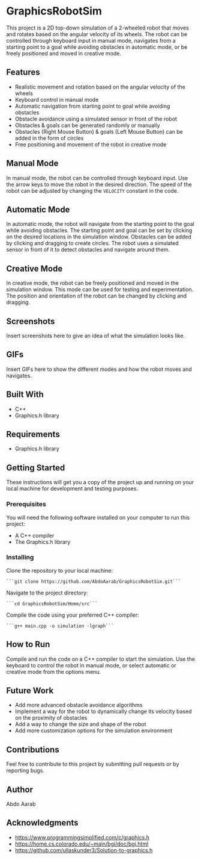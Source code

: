 # GraphicsRobotSim

This project is a 2D top-down simulation of a 2-wheeled robot that moves and rotates based on the angular velocity of its wheels. The robot can be controlled through keyboard input in manual mode, navigates from a starting point to a goal while avoiding obstacles in automatic mode, or be freely positioned and moved in creative mode.

## Features

- Realistic movement and rotation based on the angular velocity of the wheels
- Keyboard control in manual mode
- Automatic navigation from starting point to goal while avoiding obstacles
- Obstacle avoidance using a simulated sensor in front of the robot
- Obstacles & goals can be generated randomly or manually
- Obstacles (Right Mouse Button) & goals (Left Mouse Button) can be added in the form of circles
- Free positioning and movement of the robot in creative mode

## Manual Mode

In manual mode, the robot can be controlled through keyboard input. Use the arrow keys to move the robot in the desired direction. The speed of the robot can be adjusted by changing the `VELOCITY` constant in the code.

## Automatic Mode

In automatic mode, the robot will navigate from the starting point to the goal while avoiding obstacles. The starting point and goal can be set by clicking on the desired locations in the simulation window. Obstacles can be added by clicking and dragging to create circles. The robot uses a simulated sensor in front of it to detect obstacles and navigate around them.

## Creative Mode

In creative mode, the robot can be freely positioned and moved in the simulation window. This mode can be used for testing and experimentation. The position and orientation of the robot can be changed by clicking and dragging.

## Screenshots

Insert screenshots here to give an idea of what the simulation looks like.

## GIFs

Insert GIFs here to show the different modes and how the robot moves and navigates.

## Built With

- C++
- Graphics.h library

## Requirements

- Graphics.h library

## Getting Started

These instructions will get you a copy of the project up and running on your local machine for development and testing purposes.

### Prerequisites

You will need the following software installed on your computer to run this project:

- A C++ compiler
- The Graphics.h library

### Installing

Clone the repository to your local machine:
    
    ```git clone https://github.com/AbdoAarab/GraphicsRobotSim.git```

Navigate to the project directory:
    
    ```cd GraphicsRobotSim/Home/src```

Compile the code using your preferred C++ compiler:

    ```g++ main.cpp -o simulation -lgraph```

## How to Run

Compile and run the code on a C++ compiler to start the simulation. Use the keyboard to control the robot in manual mode, or select automatic or creative mode from the options menu.

## Future Work

- Add more advanced obstacle avoidance algorithms
- Implement a way for the robot to dynamically change its velocity based on the proximity of obstacles
- Add a way to change the size and shape of the robot
- Add more customization options for the simulation environment

## Contributions

Feel free to contribute to this project by submitting pull requests or by reporting bugs.

## Author

Abdo Aarab

## Acknowledgments

- https://www.programmingsimplified.com/c/graphics.h
- https://home.cs.colorado.edu/~main/bgi/doc/bgi.html
- https://github.com/ullaskunder3/Solution-to-graphics.h
